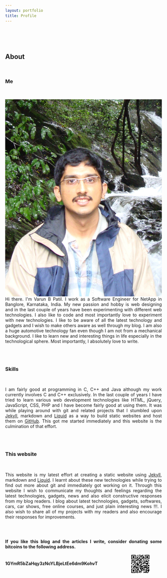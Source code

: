 ```yaml
---
layout: portfolio
title: Profile
---
```

<br />
<br />
<br />
<div id="main">
    <div class="inner">
       <h2>About</h2><br />
       <h3>Me</h3><br />
       <p style="text-align: justify;">
       <img class="portfolio" src="portfolio.jpg" align="right" />
       Hi there. I'm Varun B Patil. I work as a Software Engineer for NetApp in Banglore, Karnataka, India. My new passion and hobby is web designing and in the last couple of years have been experimenting with different web technologies. I also like to code and most importantly love to experiment with new technologies. I like to be aware of all the latest technology and gadgets and I wish to make others aware as well through my blog. I am also a huge automotive technology fan even though I am not from a mechanical background. I like to learn new and interesting things in life especially in the technological sphere. Most importantly, I absolutely love to write.
       </p>
       <br /><br />
       <h3>Skills</h3><br />
       <p style="text-align: justify;">
       I am fairly good at programming in C, C++ and Java although my work currently involves C and C++ exclusively. In the last couple of years I have tried to learn various web development technologies like HTML, jQuery, JavaScript, CSS, PHP and I have become fairly good at using them. It was while playing around with git and related projects that I stumbled upon <a href="https://github.com/mojombo/jekyll" target="_blank">Jekyll</a>, markdown and <a href="https://github.com/Shopify/liquid" target="_blank">Liquid</a> as a way to build static websites and host them on <a href="https://github.com/" target="_blank">GitHub</a>. This got me started immediately and this website is the culmination of that effort.
       </p><br /><br />
       <h3>This website</h3><br />
       <p style="text-align: justify">
       This website is my latest effort at creating a static website using <a href="https://github.com/mojombo/jekyll" target="_blank">Jekyll</a>, markdown and <a href="https://github.com/Shopify/liquid" target="_blank">Liquid</a>. I learnt about these new technologies while trying to find out more about git and immediately got working on it. Through this website I wish to communicate my thoughts and feelings regarding the latest technologies, gadgets, news and also elicit constructive responses from my blog readers. I blog about latest technologies, gadgets, softwares, cars, car shows, free online courses, and just plain interesting news !!!. I also wish to share all of my projects with my readers and also encourage their responses for improvements.
       </p>
       <a id="bitcoin"></a>
       <br /><br />
       <p align="justify" style="font-weight:bold"> If you like this blog and the articles I write, consider donating some bitcoins to the following address.</p>
       <p align="justify" style="font-weight:bold;display:inline">1GYmR5bZaHqy3zNcYLBjeLtEe6dm9KohvT</p>
       <img style="padding-left:100px;vertical-align:middle" src="/1GYmR5bZaHqy3zNcYLBjeLtEe6dm9KohvT.png" />
       <br /><br /><br /><br /><br />
    </div>
</div>
